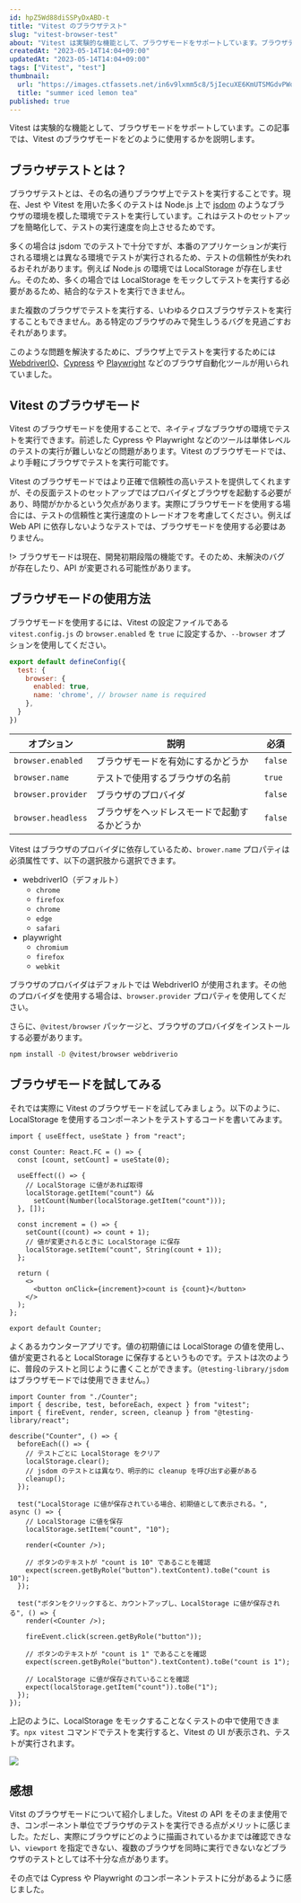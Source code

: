 ```yaml
---
id: hpZ5Wd88diSSPyDxABD-t
title: "Vitest のブラウザテスト"
slug: "vitest-browser-test"
about: "Vitest は実験的な機能として、ブラウザモードをサポートしています。ブラウザテストは Node.js 上で jsdom を用いてテストを実効するよりも信頼性の高い方法ですが、テストのセットアップに時間がかかるといったデメリットも存在します。"
createdAt: "2023-05-14T14:04+09:00"
updatedAt: "2023-05-14T14:04+09:00"
tags: ["Vitest", "test"]
thumbnail:
  url: "https://images.ctfassets.net/in6v9lxmm5c8/5jIecuXE6KmUTSMGdvPWqz/5e1f1eefd7af16f915054d0aa29be50c/___Pngtree___summer_iced_lemon_tea_9054209.png"
  title: "summer iced lemon tea"
published: true
---
```

Vitest は実験的な機能として、ブラウザモードをサポートしています。この記事では、Vitest のブラウザモードをどのように使用するかを説明します。

## ブラウザテストとは？

ブラウザテストとは、その名の通りブラウザ上でテストを実行することです。現在、Jest や Vitest を用いた多くのテストは Node.js 上で [jsdom](https://github.com/jsdom/jsdom) のようなブラウザの環境を模した環境でテストを実行しています。これはテストのセットアップを簡略化して、テストの実行速度を向上させるためです。

多くの場合は jsdom でのテストで十分ですが、本番のアプリケーションが実行される環境とは異なる環境でテストが実行されるため、テストの信頼性が失われるおそれがあります。例えば Node.js の環境では LocalStorage が存在しません。そのため、多くの場合では LocalStorage をモックしてテストを実行する必要があるため、結合的なテストを実行できません。

また複数のブラウザでテストを実行する、いわゆるクロスブラウザテストを実行することもできません。ある特定のブラウザのみで発生しうるバグを見過ごすおそれがあります。

このような問題を解決するために、ブラウザ上でテストを実行するためには [WebdriverIO](https://webdriver.io/)、[Cypress](https://www.cypress.io/) や [Playwright](https://playwright.dev/) などのブラウザ自動化ツールが用いられていました。

## Vitest のブラウザモード

Vitest のブラウザモードを使用することで、ネイティブなブラウザの環境でテストを実行できます。前述した Cypress や Playwright などのツールは単体レベルのテストの実行が難しいなどの問題があります。Vitest のブラウザモードでは、より手軽にブラウザでテストを実行可能です。

Vitest のブラウザモードではより正確で信頼性の高いテストを提供してくれますが、その反面テストのセットアップではプロバイダとブラウザを起動する必要があり、時間がかかるという欠点があります。実際にブラウザモードを使用する場合には、テストの信頼性と実行速度のトレードオフを考慮してください。例えば Web API に依存しないようなテストでは、ブラウザモードを使用する必要はありません。

!> ブラウザモードは現在、開発初期段階の機能です。そのため、未解決のバグが存在したり、API が変更される可能性があります。

## ブラウザモードの使用方法

ブラウザモードを使用するには、Vitest の設定ファイルである `vitest.config.js` の `browser.enabled` を `true` に設定するか、`--browser` オプションを使用してください。

```js:vitest.config.js
export default defineConfig({
  test: {
    browser: {
      enabled: true,
      name: 'chrome', // browser name is required
    },
  }
})
```

| オプション | 説明 | 必須 |
| --- | --- | --- |
| `browser.enabled` | ブラウザモードを有効にするかどうか | `false` |
| `browser.name` | テストで使用するブラウザの名前 | `true` |
| `browser.provider` | ブラウザのプロバイダ | `false` |
| `browser.headless` | ブラウザをヘッドレスモードで起動するかどうか | `false` |

Vitest はブラウザのプロバイダに依存しているため、`brower.name` プロパティは必須属性です、以下の選択肢から選択できます。

- webdriverIO（デフォルト）
  - `chrome`
  - `firefox`
  - `chrome`
  - `edge`
  - `safari`
- playwright
  - `chromium`
  - `firefox`
  - `webkit`

ブラウザのプロバイダはデフォルトでは WebdriverIO が使用されます。その他のプロバイダを使用する場合は、`browser.provider` プロパティを使用してください。

さらに、`@vitest/browser` パッケージと、ブラウザのプロバイダをインストールする必要があります。

```sh
npm install -D @vitest/browser webdriverio
```

## ブラウザモードを試してみる

それでは実際に Vitest のブラウザモードを試してみましょう。以下のように、LocalStorage を使用するコンポーネントをテストするコードを書いてみます。

```tsx
import { useEffect, useState } from "react";

const Counter: React.FC = () => {
  const [count, setCount] = useState(0);

  useEffect(() => {
    // LocalStorage に値があれば取得
    localStorage.getItem("count") &&
      setCount(Number(localStorage.getItem("count")));
  }, []);

  const increment = () => {
    setCount((count) => count + 1);
    // 値が変更されるときに LocalStorage に保存
    localStorage.setItem("count", String(count + 1));
  };

  return (
    <>
      <button onClick={increment}>count is {count}</button>
    </>
  );
};

export default Counter;
```

よくあるカウンターアプリです。値の初期値には LocalStorage の値を使用し、値が変更されると LocalStorage に保存するというものです。テストは次のように、普段のテストと同じように書くことができます。（`@testing-library/jsdom` はブラウザモードでは使用できません。）

```tsx
import Counter from "./Counter";
import { describe, test, beforeEach, expect } from "vitest";
import { fireEvent, render, screen, cleanup } from "@testing-library/react";

describe("Counter", () => {
  beforeEach(() => {
    // テストごとに LocalStorage をクリア
    localStorage.clear();
    // jsdom のテストとは異なり、明示的に cleanup を呼び出す必要がある
    cleanup();
  });

  test("LocalStorage に値が保存されている場合、初期値として表示される。", async () => {
    // LocalStorage に値を保存
    localStorage.setItem("count", "10");

    render(<Counter />);

    // ボタンのテキストが "count is 10" であることを確認
    expect(screen.getByRole("button").textContent).toBe("count is 10");
  });

  test("ボタンをクリックすると、カウントアップし、LocalStorage に値が保存される", () => {
    render(<Counter />);

    fireEvent.click(screen.getByRole("button"));

    // ボタンのテキストが "count is 1" であることを確認
    expect(screen.getByRole("button").textContent).toBe("count is 1");

    // LocalStorage に値が保存されていることを確認
    expect(localStorage.getItem("count")).toBe("1");
  });
});
```

上記のように、LocalStorage をモックすることなくテストの中で使用できます。`npx vitest` コマンドでテストを実行すると、Vitest の UI が表示され、テストが実行されます。

![](https://images.ctfassets.net/in6v9lxmm5c8/3RfAcWadn4NHKygtk0ii9L/959556d1e9eeedd912f530304b57a089/____________________________2023-05-14_15.04.20.png)

## 感想

Vitst のブラウザモードについて紹介しました。Vitest の API をそのまま使用でき、コンポーネント単位でブラウザのテストを実行できる点がメリットに感じました。ただし、実際にブラウザにどのように描画されているかまでは確認できない、`viewport` を指定できない、複数のブラウザを同時に実行できないなどブラウザのテストとしては不十分な点があります。

その点では Cypress や Playwright のコンポーネントテストに分があるように感じました。
